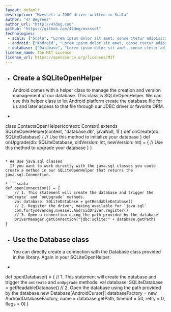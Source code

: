 ```yaml
---
layout: default
description: "Mvessel: a JDBC driver written in Scala"
author: "47 Degrees"
author_url: "http://47deg.com"
github: "https://github.com/47deg/mvessel"
technologies: 
 - scala: ["Scala", "Lorem ipsum dolor sit amet, conse ctetur adipisicing elit, sed do eiusmod tempor incididunt ut labore et dolo…"]
 - android: ["Android", "Lorem ipsum dolor sit amet, conse ctetur adipisicing elit, sed do eiusmod tempor incididunt ut labore et dolo…"]
 - database: ["Database", "Lorem ipsum dolor sit amet, conse ctetur adipisicing elit, sed do eiusmod tempor incididunt ut labore et dolo…"]
license_name: The MIT License
license_url: https://opensource.org/licenses/MIT
---
```



* ## Create a SQLiteOpenHelper
  Android comes with a helper class to manage the creation and version management of our database. This class is SQLiteOpenHelper. We can use this helper class to let Android platform create the database file for us and later access to that file through our JDBC driver or favorite ORM.

* ```scala
class ContactsOpenHelper(context: Context)
  extends SQLiteOpenHelper(context, "database.db", javaNull, 1) {
    def onCreate(db: SQLiteDatabase) {
      // Use this method to initialize your database
    }
    def onUpgrade(db: SQLiteDatabase, oldVersion: Int, newVersion: Int) = {
      // Use this method to upgrade your database
    }
}
````

* ## Use java.sql classes
  If you want to work directly with the java.sql classes you could create a method in our SQLiteOpenHelper that returns the java.sql.Connection.

* ```scala
def openConnection() = {
    // 1. This statement will create the database and trigger the `onCreate` and `onUpgrade` methods.
    val database: SQLiteDatabase = getReadableDatabase()
    // 2. Register the driver, making available for `java.sql`
    com.fortysevendeg.mvessel.AndroidDriver.register()
    // 3. Open a connection using the path provided by the database
    DriverManager.getConnection("jdbc:sqlite:" + database.getPath)
}
````

* ## Use the Database class
  You can directly create a connection with the Database class provided in the library. Again in your SQLiteOpenHelper:

* ```scala
def openDatabase() = {
    // 1. This statement will create the database and trigger the `onCreate` and `onUpgrade` methods.
    val database: SQLiteDatabase = getReadableDatabase()
    // 2. Open the database using the path provided by the database
    new Database[AndroidCursor](
          databaseFactory = new AndroidDatabaseFactory,
          name = database.getPath,
          timeout = 50,
          retry = 0,
          flags = 0)
}
````